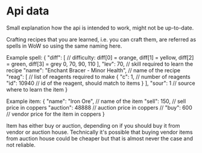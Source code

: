 # Api data

Small explanation how the api is intended to work, might not be up-to-date.

Crafting recipes that you are learned, i.e. you can craft them, are referred as spells in WoW so using the same naming here.


Example spell:
{
    "diff": [ // difficulty: diff[0] = orange, diff[1] = yellow, diff[2] = green, diff[3] = grey
        0,
        70,
        90,
        110
    ],
    "lev": 70, // skill required to learn the recipe
    "name": "Enchant Bracer - Minor Health", // name of the recipe
    "reag": [ // list of reagents required to make
        {
            "c": 1, // number of reagents
            "id": 10940 // id of the reagent, should match to items
        }
    ],
    "sour": 1 // source where to learn the item
}

Example item:
{
    "name": "Iron Ore", // name of the item
    "sell": 150, // sell price in coppers
    "auction": 48888 // auction price in coppers
    // "buy": 600 // vendor price for the item in coppers
}

Item has either buy or auction, depending on if you should buy it from vendor or auction house.
Technically it's possible that buying vendor items from auction house could be cheaper but that is almost never the case and not reliable.
